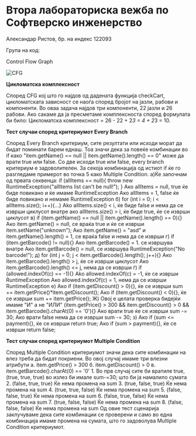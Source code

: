 # Втора лабораториска вежба по Софтверско инженерство
Александар Ристов, бр. на индекс 122093

Група на код:

Control Flow Graph

![CFG](https://github.com/aciristov/SI_2024_lab2_122093/assets/44833641/f679f9e8-9fc4-47ec-955d-025df13b49ed)


**Цикломатска комплексност**

Според CFG кој што го најдов од дадената функција checkCart, цикломатската зависност се наоѓа според бројот на јазли, рабови и компоненти.
Во оваа задача најдов три компоненти, 22 јазли и 26 рабови. Ако сакаме да ја пресметаме комплексноста според формулата би било:
Цикломатска комплексност = 26 - 22 + 2*3 = 4 + 2*3 = 10.

**Тест случаи според критериумот Every Branch**

Според Every Branch критериум, сите резултати или исходи морат да бидат поминати барем еднаш. Тоа значи дека за повеќе комбинации во 
if како "item.getName() == null || item.getName().length() == 0" може да врати true или false. Со две исходи true или false, every branch критериум
е задоволителен. За секоја комбинација од истиот if ќе го разгледаме примерот во точка 5 како Multiple Condition.
	a)Ќе започнам од првата секвенца:
		if (allItems == null){
            throw new RuntimeException("allItems list can't be null!");
        }
		Ако allItems = null, true ќе биде повикано и ќе имаме RuntimeException
		Ако allItems = 1, false ќе биде повикано и немаме  RuntimeException
	б)
		for (int i = 0; i < allItems.size(); i++){...}
		Ako allItems.size() < i, ќе биде false и нема да се изврши циклусот внатре
		ако allItems.size() > i, ќе биде true, ќе се изврши циклусот
	в)
		if (item.getName() == null || item.getName().length() == 0){}
		Ако item.getName() = null, се враќа true и ќе се изврши item.setName("unknown");
		Ако item.getName() = "asd" и item.getName().length() = 1, се враќа false и нема да се изврши
	г)
		if (item.getBarcode() != null){}
		Ако item.getBarcode() = 1. се извршува внатре
		Ако item.getBarcode() = null, се извршува RuntimeException("No barcode!");
	д) 
		for (int j = 0; j < item.getBarcode().length(); j++){}
		Ако item.getBarcode().length() > j, ќе се изврши циклусот
		Ако item.getBarcode().length() <= j, нема да се изврши
	ѓ)
		if (allowed.indexOf(c) == -1){}
		Ako allowed.indexOf(c) = -1, ќе се изврши RuntimeException
		Ако allowed.indexOf(c) = 1, нема да се изврши RuntimeException
	е)
		 Ако if (item.getDiscount() > 0){}, ќе се изврши sum += item.getPrice()*item.getDiscount();
		 Ако if (item.getDiscount() < 0){}, ќе се изврши sum += item.getPrice();
	Ж)
		Овој е целата проверка бидејќи имаме "И" а не "ИЛИ"
		(item.getPrice() > 300 && item.getDiscount() > 0 && item.getBarcode().charAt(0) == '0'){}
		Ако врати true ќе се изврши sum -= 30;
		Ако врати false нема да се изврши sum -= 30;
	з)
		Ако  if (sum <= payment){}, ќе се изврши return true;
		Ако  if (sum > payment){}, ќе се изврши return false;

 
**Тест случаи според критериумот Multiple Condition**

Според Multiple Condition критериумот значи дека сите комбинации на влез треба да бидат покриени. Во овој случај имаме три влезни атрибути 
	а. item.getPrice() > 300 
	б. item.getDiscount() > 0 
	в. item.getBarcode().charAt(0) == '0'
	1. Во прв случај сите би вратиле true, (true, true, true)
		во излез би имале sum-=30; што би ја намалило сумата
	2. (false, true, true)
		Ќе нема промена на sum
	3. (true, false, true)
		Ќе нема промена на sum
	4. (true, true, false)
		Ќе нема промена на sum
	5. (false, false, true)
		Ќе нема промена на sum
	6. (false, true, false)
		Ќе нема промена на sum
	7. (true, false, false)
		Ќе нема промена на sum
	8. (false, false, false)
		Ќе нема промена на sum
Од овие тест сценарија заклучуваме дека сите комбинации се проверени и само во една комбинација имаме промена на сумата, што го задоволува Multiple Condition критериумот.

